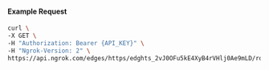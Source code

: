 <!-- Code generated for API Clients. DO NOT EDIT. -->

#### Example Request

```bash
curl \
-X GET \
-H "Authorization: Bearer {API_KEY}" \
-H "Ngrok-Version: 2" \
https://api.ngrok.com/edges/https/edghts_2vJ0OFu5kE4XyB4rVHlj0Ae9mLD/routes/edghtsrt_2vJ0OHnq8l09cSvLjAXBOs9d7sz/websocket_tcp_converter
```
